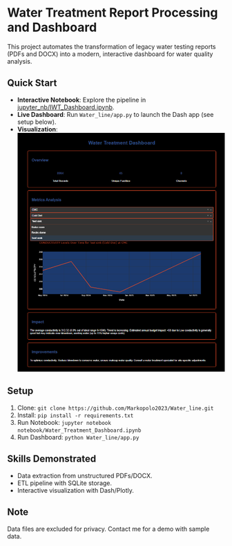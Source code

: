 # Water Treatment Report Processing and Dashboard

This project automates the transformation of legacy water testing reports (PDFs and DOCX) into a modern, interactive dashboard for water quality analysis.

## Quick Start
- **Interactive Notebook**: Explore the pipeline in [jupyter_nb/IWT_Dashboard.ipynb](jupyter_nb/IWT_Dashboard.ipynb).
- **Live Dashboard**: Run `Water_line/app.py` to launch the Dash app (see setup below).
- **Visualization**:
  ![Dashboard](jupyter_nb/screenshot.png)

## Setup
1. Clone: `git clone https://github.com/Markopolo2023/Water_line.git`
2. Install: `pip install -r requirements.txt`
3. Run Notebook: `jupyter notebook notebook/Water_Treatment_Dashboard.ipynb`
4. Run Dashboard: `python Water_line/app.py`

## Skills Demonstrated
- Data extraction from unstructured PDFs/DOCX.
- ETL pipeline with SQLite storage.
- Interactive visualization with Dash/Plotly.

## Note
Data files are excluded for privacy. Contact me for a demo with sample data.
